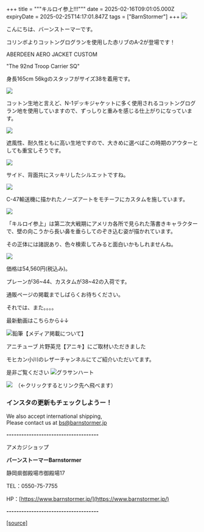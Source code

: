 +++
title = """キルロイ参上!!!"""
date = 2025-02-16T09:01:05.000Z
expiryDate = 2025-02-25T14:17:01.847Z
tags = ["BarnStormer"]
+++
[![](https://stat.ameba.jp/user_images/20231023/16/barnstormer-go/b2/03/p/o0420015015354743273.png)](https://ameblo.jp/barnstormer-go/entry-12825670498.html)

こんにちは、バーンストーマーです。

コリンボよりコットングログランを使用した赤リブのA-2が登場です！

ABERDEEN AERO JACKET CUSTOM 

"The 92nd Troop Carrier SQ"

身長165cm 56kgのスタッフがサイズ38を着用です。

[![](https://stat.ameba.jp/user_images/20250216/16/barnstormer-go/31/84/j/o0466070015544904682.jpg)](https://stat.ameba.jp/user_images/20250216/16/barnstormer-go/31/84/j/o0466070015544904682.jpg)

コットン生地と言えど、N-1デッキジャケットに多く使用されるコットングログラン地を使用していますので、ずっしりと重みを感じる仕上がりになっています。

[![](https://stat.ameba.jp/user_images/20250216/16/barnstormer-go/3e/5a/j/o0466070015544904684.jpg)](https://stat.ameba.jp/user_images/20250216/16/barnstormer-go/3e/5a/j/o0466070015544904684.jpg)

遮風性、耐久性ともに高い生地ですので、大きめに選べばこの時期のアウターとしても重宝しそうです。

[![](https://stat.ameba.jp/user_images/20250216/16/barnstormer-go/7b/1d/j/o0466070015544904685.jpg)](https://stat.ameba.jp/user_images/20250216/16/barnstormer-go/7b/1d/j/o0466070015544904685.jpg)

サイド、背面共にスッキリしたシルエットですね。

[![](https://stat.ameba.jp/user_images/20250216/16/barnstormer-go/18/87/j/o0466070015544904687.jpg)](https://stat.ameba.jp/user_images/20250216/16/barnstormer-go/18/87/j/o0466070015544904687.jpg)

C-47輸送機に描かれたノーズアートをモチーフにカスタムを施しています。

[![](https://stat.ameba.jp/user_images/20250216/16/barnstormer-go/ed/2d/j/o0700046615544904690.jpg)](https://stat.ameba.jp/user_images/20250216/16/barnstormer-go/ed/2d/j/o0700046615544904690.jpg)

「キルロイ参上」は第二次大戦期にアメリカ各所で見られた落書きキャラクターで、壁の向こうから長い鼻を垂らしてのぞき込む姿が描かれています。

その正体には諸説あり、色々検索してみると面白いかもしれませんね。

[![](https://stat.ameba.jp/user_images/20250216/16/barnstormer-go/be/dd/j/o0700046615544904697.jpg)](https://stat.ameba.jp/user_images/20250216/16/barnstormer-go/be/dd/j/o0700046615544904697.jpg)

価格は54,560円(税込み)。

プレーンが36~44、カスタムが38~42の入荷です。

通販ページの掲載までしばらくお待ちください。

それでは、また。。。。

最新動画はこちらから↓↓

![鉛筆](https://stat100.ameba.jp/blog/ucs/img/char/char3/519.png)【メディア掲載について】

アニチューブ 片野英児【アニキ】にご取材いただきました

モヒカン小川のレザーチャンネルにてご紹介いただいてます。

是非ご覧ください ![グラサンハート](https://stat100.ameba.jp/blog/ucs/img/char/char3/148.png)

[![](https://stat.ameba.jp/user_images/20230412/16/barnstormer-go/6a/23/p/o0108010815269242493.png)](https://www.instagram.com/barnstormer_daily/)　（←クリックするとリンク先へ飛べます）

### インスタの更新もチェックしようー！

We also accept international shipping,  
Please contact us at bs@barnstormer.jp

**\-------------------------------------**

アメカジショップ

**バーンストーマーBarnstormer**

静岡県御殿場市御殿場17

TEL：0550-75-7755

HP：[https://www.barnstormer.jp/](https://www.barnstormer.jp/)

**\-------------------------------------**

[[source]](https://ameblo.jp/barnstormer-go/entry-12886665660.html)
